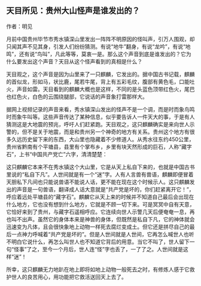 ## 天目所见：贵州大山怪声是谁发出的？

作者：明见

月前中国贵州毕节市秀水镇深山里发出一阵阵不明原因的怪叫声，引万人围观，却只闻其声不见其身，引发人们纷纷猜测。有说“地牛”翻身，有说“龙吟”，有说“地鸣”，还有说“鸟叫”，凡此等等，莫衷一是。那么这个声音到底是谁发出的？它为什么要发出这个声音？天目从这个怪声看到的真相是什么？

天目观之，这个声音是因为山里来了一只麒麟，它发出的。据中国古书记载，麒麟的首似龙，形如马，状比鹿，尾若牛尾，背上有五彩毛纹，腹部有黄色毛，口能吐火，声音如雷。天目看到的麒麟大概也是这样，不同的是头蓝色顶带红色火，尾巴也红色火，白色的云围绕腿部，它说话的声音象打雷那样大。

据网上视频记录的声音来看，秀水镇深山发出的怪声不是一个调，而是时而象鸟鸣时而象牛叫等。这些声音传达了某种信息，似乎要告诉人一件天大的事，于是有人猜测这是大地震的预兆，呼吁人们赶紧跑。天目观之，这只麒麟确实是来向世人示警的，但不是关于地震，而是和贵州另一个神奇的地方有关系。贵州这个地方有很多久远历史留下来的东西，大山里也隐藏着不少修道人。从秀水往东约450公里，贵州省黔南有个平塘县，县里有个掌布乡，乡里有块天然形成的巨石，人称“藏字石”，上书“中国共产党亡”六字，清清楚楚：

这只麒麟它本来不在秀水镇这个大山里，它是从天上私自下来的，也就是中国古书里说的“私自下凡”。人世间就是有一个“迷”字。人有人言兽有兽语，麒麟即便冒着天胆私下凡间也只能说兽语不能说人话，更不能在现在这个时候示人。这只麒麟发出的声音是一句兽语，翻译成人话大意就是“共产党是坏的，你们赶紧离开它！”，呼应着远处平塘县的“藏字石”。麒麟它从天上来的时候并不知道自己最后会出现在什么地方，它也没有想到什么地方，它就是不顾一切下来。可是冥冥中自有天意，它恰好来到了贵州，与藏字石遥相呼应。它连续向世人示警几天后便奄奄一息，再也叫不出声。虽然它的身体本来是神兽的身体，但既然是私自下凡，它的神体就会迅速变为凡体，且会很快象地上动物一样死去腐烂变成土。但它还是拼尽自己的最后一点神力呼喊着“共产党是坏的”。但是人世间就是人世间，它再怎么喊世人也听不明白它说什么，再怎么叫世人也不知道它背后的用意。当它不叫了，世人留下一句“怪事”了之，至今一个月后，世人连“怪”字也丢了，一了了之。人世间就是这样“迷”！

所幸，这只麒麟无力地趴在地上即将如地上动物一般死去之时，有修炼人感于它救护世人的良苦用心，用功能把它救活送回天上去了。